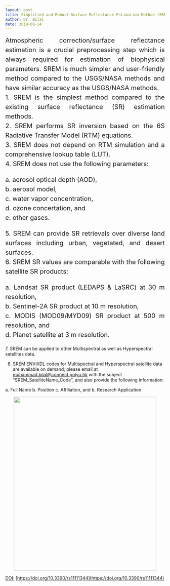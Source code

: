 ```yaml
---
layout: post
title: Simplified and Robust Surface Reflectance Estimation Method (SREM)
author: Dr. Bilal
date: 2019-08-14
---
```


<div style="text-align:justify;line-height:1.5; font-size:15pt">Atmospheric correction/surface reflectance estimation is a crucial preprocessing step which is always required for estimation of biophysical parameters. SREM is much simpler and user-friendly method compared to the USGS/NASA methods and have similar accuracy as the USGS/NASA methods.  </div>   

<div style="text-align:justify;line-height:1.5; font-size:15pt">  
1. SREM is the simplest method compared to the existing surface reflectance (SR) estimation methods. </div>  

<div style="text-align:justify;line-height:1.5; font-size:15pt">  
2. SREM performs SR inversion based on the 6S Radiative Transfer Model (RTM) equations.  </div>  

<div style="text-align:justify;line-height:1.5; font-size:15pt">  
3. SREM does not depend on RTM simulation and a comprehensive lookup table (LUT).  </div>  

<div style="text-align:justify;line-height:1.5; font-size:15pt">
4. SREM does not use the following parameters: 

a. aerosol optical depth (AOD),  
b. aerosol model,  
c. water vapor concentration,  
d. ozone concertation, and  
e. other gases.  
</div>  

<div style="text-align:justify;line-height:1.5; font-size:15pt">  
5. SREM can provide SR retrievals over diverse land surfaces including urban, vegetated, and desert surfaces.  </div>  

<div style="text-align:justify;line-height:1.5; font-size:15pt">  
6. SREM SR values are comparable with the following satellite SR products:   

a. Landsat SR product (LEDAPS & LaSRC) at 30 m resolution,   
b. Sentinel-2A SR product at 10 m resolution,   
c. MODIS (MOD09/MYD09) SR product at 500 m resolution, and   
d. Planet satellite at 3 m resolution.   
	  </div> 
7. SREM can be applied to other Multispectral as well as Hyperspectral satellites data.  

8. SREM ENVI/IDL codes for Multispectral and Hyperspectral satellite data are available on demand; please email at muhammad.bilal@connect.polyu.hk with the subject “SREM_SatelliteName_Code”, and also provide the following information:  

 a. Full Name
 b. Position
 c. Affiliation, and 
 b. Research Application

<p align="center">
  <img src="https://github.com/rsbilal/rsbilal.github.io/blob/master/image/SREM_Schematic_Diagram.png?raw=true" width="450px" height="550px"/></p>

[DOI:](https://www.mdpi.com/2072-4292/11/11/1344) [https://doi.org/10.3390/rs11111344](https://doi.org/10.3390/rs11111344)

